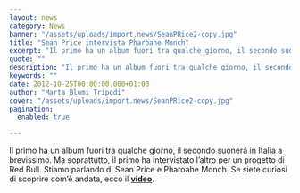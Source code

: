 ```yaml
---
layout: news
category: News
banner: "/assets/uploads/import.news/SeanPRice2-copy.jpg"
title: "Sean Price intervista Pharoahe Monch"
excerpt: "Il primo ha un album fuori tra qualche giorno, il secondo suonerà in Italia a brevissimo. Ma soprattutto, il primo ha intervistato l’altro per un progetto di Red Bull. Stiamo parlando di Sean Price e Pharoahe Monch. Se siete curiosi di scoprire com’è andata, ecco il video"
quote: ""
description: "Il primo ha un album fuori tra qualche giorno, il secondo suonerà in Italia a brevissimo. Ma soprattutto, il primo ha intervistato l’altro per un progetto di Red Bull. Stiamo parlando di Sean Price e Pharoahe Monch. Se siete curiosi di scoprire com’è andata, ecco il video"
keywords: ""
date: 2012-10-25T00:00:00.000+01:00
author: "Marta Blumi Tripodi"
cover: "/assets/uploads/import.news/SeanPRice2-copy.jpg"
pagination:
  enabled: true

---
```


Il primo ha un album fuori tra qualche giorno, il secondo suonerà in Italia a brevissimo. Ma soprattutto, il primo ha intervistato l’altro per un progetto di Red Bull. Stiamo parlando di Sean Price e Pharoahe Monch. Se siete curiosi di scoprire com’è andata, ecco il [**video**](https://www.redbull.com/cs/Satellite/en%5FUS/Video/Sean-Price-as-Seanwuar-vs.-Pharoahe-Monch-021243274409782 "http://www.redbull.com/cs/Satellite/en_US/Video/Sean-Price-as-Seanwuar-vs.-Pharoahe-Monch-021243274409782").